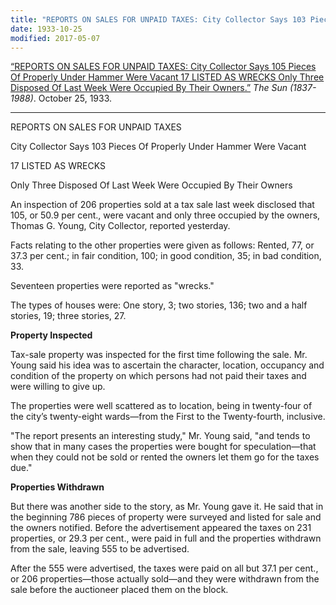 ```yaml
---
title: "REPORTS ON SALES FOR UNPAID TAXES: City Collector Says 103 Pieces Of Properly Under Hammer Were Vacant"
date: 1933-10-25
modified: 2017-05-07
---
```


[“REPORTS ON SALES FOR UNPAID TAXES: City Collector Says 105 Pieces Of Properly Under Hammer Were Vacant 17 LISTED AS WRECKS Only Three Disposed Of Last Week Were Occupied By Their Owners.”](http://search.proquest.com/hnpbaltimoresun/docview/543300046/abstract/ECDFC6A1FEAE415FPQ/17?accountid=10750) *The Sun (1837-1988)*. October 25, 1933.

---

REPORTS ON SALES FOR UNPAID TAXES

City Collector Says 103 Pieces Of Properly Under Hammer Were Vacant

17 LISTED AS WRECKS

Only Three Disposed Of Last Week Were Occupied By Their Owners

An inspection of 206 properties sold at a tax sale last week disclosed that 105, or 50.9 per cent., were vacant and only three occupied by the owners, Thomas G. Young, City Collector, reported yesterday.

Facts relating to the other properties were given as follows: Rented, 77, or 37.3 per cent.; in fair condition, 100; in good condition, 35; in bad condition, 33.

Seventeen properties were reported as "wrecks."

The types of houses were: One story, 3; two stories, 136; two and a half stories, 19; three stories, 27.

**Property Inspected**

Tax-sale property was inspected for the first time following the sale. Mr. Young said his idea was to ascertain the character, location, occupancy and condition of the property on which persons had not paid their taxes and were willing to give up.

The properties were well scattered as to location, being in twenty-four of the city’s twenty-eight wards—from the First to the Twenty-fourth, inclusive.

"The report presents an interesting study," Mr. Young said, "and tends to show that in many cases the properties were bought for speculation—that when they could not be sold or rented the owners let them go for the taxes due."

**Properties Withdrawn**

But there was another side to the story, as Mr. Young gave it. He said that in the beginning 786 pieces of property were surveyed and listed for sale and the owners notified. Before the advertisement appeared the taxes on 231 properties, or 29.3 per cent., were paid in full and the properties withdrawn from the sale, leaving 555 to be advertised.

After the 555 were advertised, the taxes were paid on all but 37.1 per cent., or 206 properties—those actually sold—and they were withdrawn from the sale before the auctioneer placed them on the block.